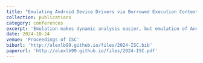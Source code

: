 ```yaml
---
title: "Emulating Android Device Drivers via Borrowed Execution Context"
collection: publications
category: conferences
excerpt: 'Emulation makes dynamic analysis easier, but emulation of Android kernels is rarely supported. We proposed a tool (LiLi) that makes it eaiser to emulate Android kernel images. We then fuzzed some kernels, and found 4 zero-day vulnerabilities (some high-severity).'
date: 2024-10-24
venue: 'Proceedings of ISC'
biburl: 'http://alexlb99.github.io/files/2024-ISC.bib'
paperurl: 'http://alexlb99.github.io/files/2024-ISC.pdf'
---
```



